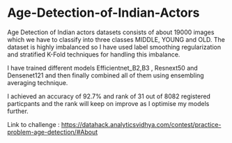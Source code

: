 # Age-Detection-of-Indian-Actors

Age Detection of Indian actors datasets consists of about 19000 images which we have to classify into three classes
MIDDLE, YOUNG and OLD. 
The dataset is highly imbalanced so I have used label smoothing regularization and stratified K-Fold techniques for handling this imbalance.

I have trained different models  Efficientnet_B2,B3 , Resnext50 and Densenet121 and then finally combined all of them using ensembling averaging technique.

I achieved an accuracy of 92.7% and rank of 31 out of 8082 registered particpants and the rank will keep on improve as I optimise my models further.

Link to challenge : https://datahack.analyticsvidhya.com/contest/practice-problem-age-detection/#About
